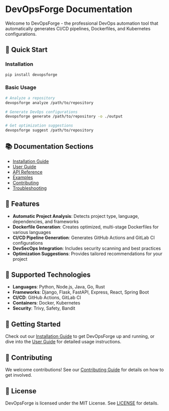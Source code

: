 # DevOpsForge Documentation

Welcome to DevOpsForge - the professional DevOps automation tool that automatically generates CI/CD pipelines, Dockerfiles, and Kubernetes configurations.

## 🚀 Quick Start

### Installation

```bash
pip install devopsforge
```

### Basic Usage

```bash
# Analyze a repository
devopsforge analyze /path/to/repository

# Generate DevOps configurations
devopsforge generate /path/to/repository -o ./output

# Get optimization suggestions
devopsforge suggest /path/to/repository
```

## 📚 Documentation Sections

- [Installation Guide](installation.md)
- [User Guide](user-guide.md)
- [API Reference](api-reference.md)
- [Examples](examples.md)
- [Contributing](contributing.md)
- [Troubleshooting](troubleshooting.md)

## 🔧 Features

- **Automatic Project Analysis**: Detects project type, language, dependencies, and frameworks
- **Dockerfile Generation**: Creates optimized, multi-stage Dockerfiles for various languages
- **CI/CD Pipeline Generation**: Generates GitHub Actions and GitLab CI configurations
- **DevSecOps Integration**: Includes security scanning and best practices
- **Optimization Suggestions**: Provides tailored recommendations for your project

## 🌟 Supported Technologies

- **Languages**: Python, Node.js, Java, Go, Rust
- **Frameworks**: Django, Flask, FastAPI, Express, React, Spring Boot
- **CI/CD**: GitHub Actions, GitLab CI
- **Containers**: Docker, Kubernetes
- **Security**: Trivy, Safety, Bandit

## 📖 Getting Started

Check out our [Installation Guide](installation.md) to get DevOpsForge up and running, or dive into the [User Guide](user-guide.md) for detailed usage instructions.

## 🤝 Contributing

We welcome contributions! See our [Contributing Guide](contributing.md) for details on how to get involved.

## 📄 License

DevOpsForge is licensed under the MIT License. See [LICENSE](../LICENSE) for details.
